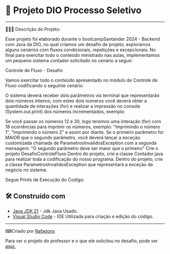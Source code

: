 # 🚀 Projeto DIO Processo Seletivo
********************************************************************************************

👩🏻‍💻 Descrição do Projeto:

Esse projeto foi elaborado durante o bootcampSantander 2024 - Backend com Java da DIO, no qual criamos um desafio de projeto, exploramos alguns cenários com fluxos condicionais, repetições e excepcionais.
No final para exercitar todo o conteúdo ministrado nas aulas, implementamos um pequeno sistema contador solicitado no cenário a seguir:

Controle de Fluxo - Desafio

Vamos exercitar todo o conteúdo apresentado no módulo de Controle de Fluxo codificando o seguinte cenário.

O sistema deverá receber dois parâmetros via terminal que representarão dois números inteiros, com estes dois números você deverá obter a quantidade de interações (for) e realizar a impressão no console (System.out.print) dos números incrementados, exemplo:

Se você passar os números 12 e 30, logo teremos uma interação (for) com 18 ocorrências para imprimir os números, exemplo: "Imprimindo o número 1", "Imprimindo o número 2" e assim por diante.
Se o primeiro parâmetro for MAIOR que o segundo parâmetro, você deverá lançar a exceção customizada chamada de ParametrosInvalidosException com a segunda mensagem: "O segundo parâmetro deve ser maior que o primeiro"
Crie o projeto DesafioControleFluxo
Dentro do projeto, crie a classe Contador.java para realizar toda a codificação do nosso programa.
Dentro do projeto, crie a classe ParametrosInvalidosException que representará a exceção de negócio no sistema.

Segue Prints de Execução do Codigo:


## 🛠️ Construído com

* [Java JDK 21](https://www.oracle.com/middleeast/java/technologies/downloads/) - Jdk Java Usado.
* [Visual Studio Code](https://code.visualstudio.com/) - IDE Utilizada para criação e edição do código.

---
⌨Criado por [Rafagons](https://github.com/Rafagons)

Para ver o projeto do professor e o que ele solicitou no desafio, pode ver [aqui.](https://github.com/digitalinnovationone/trilha-java-basico/tree/main/desafios/controle-fluxo)
